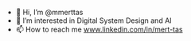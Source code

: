 - 👋 Hi, I’m @mmerttas
- 👀 I’m interested in Digital System Design and AI
- 📫 How to reach me www.linkedin.com/in/mert-tas

<!---
mmerttas/mmerttas is a ✨ special ✨ repository because its `README.md` (this file) appears on your GitHub profile.
You can click the Preview link to take a look at your changes.
--->
